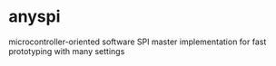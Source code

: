# anyspi
microcontroller-oriented software SPI master implementation for fast prototyping with many settings
